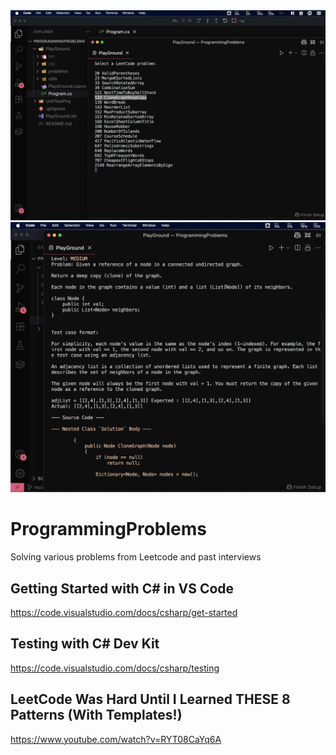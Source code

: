 <img src="1.png">
<img src="2.png">

# ProgrammingProblems
Solving various problems from Leetcode and past interviews

## Getting Started with C# in VS Code
https://code.visualstudio.com/docs/csharp/get-started

## Testing with C# Dev Kit
https://code.visualstudio.com/docs/csharp/testing

## LeetCode Was Hard Until I Learned THESE 8 Patterns (With Templates!)
https://www.youtube.com/watch?v=RYT08CaYq6A
